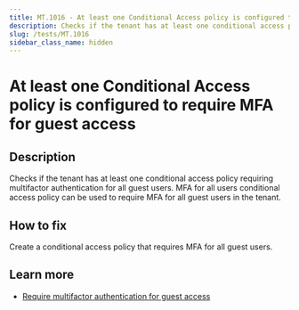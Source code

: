 ```yaml
---
title: MT.1016 - At least one Conditional Access policy is configured to require MFA for guest access
description: Checks if the tenant has at least one conditional access policy requiring multifactor authentication for all guest users.
slug: /tests/MT.1016
sidebar_class_name: hidden
---
```


# At least one Conditional Access policy is configured to require MFA for guest access

## Description

Checks if the tenant has at least one conditional access policy requiring multifactor authentication for all guest users. MFA for all users conditional access policy can be used to require MFA for all guest users in the tenant.

## How to fix

Create a conditional access policy that requires MFA for all guest users.

## Learn more

- [Require multifactor authentication for guest access](https://aka.ms/CATemplatesGuest)

